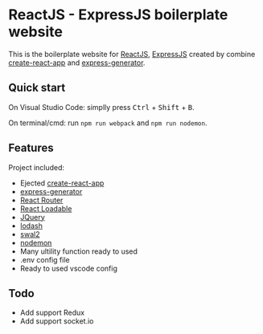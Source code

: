 # ReactJS - ExpressJS boilerplate website

This is the boilerplate website for [ReactJS](https://reactjs.org/), [ExpressJS](https://expressjs.com) created by combine [create-react-app](https://create-react-app.dev) and [express-generator](https://expressjs.com/en/starter/generator.html).

## Quick start

On Visual Studio Code: simplly press <kbd>Ctrl</kbd> + <kbd>Shift</kbd> + <kbd>B</kbd>.

On terminal/cmd: run `npm run webpack` and `npm run nodemon`.

## Features

Project included:

- Ejected [create-react-app](https://create-react-app.dev)
- [express-generator](https://expressjs.com/en/starter/generator.html)
- [React Router](https://reacttraining.com/react-router/web/guides/quick-start)
- [React Loadable](https://github.com/jamiebuilds/react-loadable)
- [JQuery](https://jquery.com)
- [lodash](https://lodash.com)
- [swal2](https://sweetalert2.github.io)
- [nodemon](https://www.npmjs.com/package/nodemon)
- Many ultility function ready to used
- .env config file
- Ready to used vscode config

## Todo

- Add support Redux
- Add support socket.io
